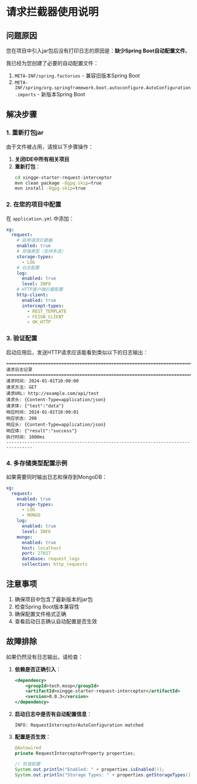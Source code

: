 # 请求拦截器使用说明

## 问题原因

您在项目中引入jar包后没有打印日志的原因是：**缺少Spring Boot自动配置文件**。

我已经为您创建了必要的自动配置文件：

1. `META-INF/spring.factories` - 兼容旧版本Spring Boot
2. `META-INF/spring/org.springframework.boot.autoconfigure.AutoConfiguration.imports` - 新版本Spring Boot

## 解决步骤

### 1. 重新打包jar

由于文件被占用，请按以下步骤操作：

1. **关闭IDE中所有相关项目**
2. **重新打包**：
   ```bash
   cd xingge-starter-request-interceptor
   mvn clean package -Dgpg.skip=true
   mvn install -Dgpg.skip=true
   ```

### 2. 在您的项目中配置

在 `application.yml` 中添加：

```yaml
xg:
  request:
    # 启用请求拦截器
    enabled: true
    # 存储类型（支持多选）
    storage-types:
      - LOG
    # 日志配置
    log:
      enabled: true
      level: INFO
    # HTTP客户端拦截配置
    http-client:
      enabled: true
      intercept-types:
        - REST_TEMPLATE
        - FEIGN_CLIENT
        - OK_HTTP
```

### 3. 验证配置

启动应用后，发送HTTP请求应该能看到类似以下的日志输出：

```
================================================================================
请求日志记录
================================================================================
请求时间: 2024-01-01T10:00:00
请求方法: GET
请求URL: http://example.com/api/test
请求头: {Content-Type=application/json}
请求体: {"test":"data"}
响应时间: 2024-01-01T10:00:01
响应状态: 200
响应头: {Content-Type=application/json}
响应体: {"result":"success"}
执行时间: 1000ms
--------------------------------------------------------------------------------
```

### 4. 多存储类型配置示例

如果需要同时输出日志和保存到MongoDB：

```yaml
xg:
  request:
    enabled: true
    storage-types:
      - LOG
      - MONGO
    log:
      enabled: true
      level: INFO
    mongo:
      enabled: true
      host: localhost
      port: 27017
      database: request_logs
      collection: http_requests
```

## 注意事项

1. 确保项目中包含了最新版本的jar包
2. 检查Spring Boot版本兼容性
3. 确保配置文件格式正确
4. 查看启动日志确认自动配置是否生效

## 故障排除

如果仍然没有日志输出，请检查：

1. **依赖是否正确引入**：
   ```xml
   <dependency>
       <groupId>tech.msop</groupId>
       <artifactId>xingge-starter-request-interceptor</artifactId>
       <version>0.0.3</version>
   </dependency>
   ```

2. **启动日志中是否有自动配置信息**：
   ```
   INFO: RequestInterceptorAutoConfiguration matched
   ```

3. **配置是否生效**：
   ```java
   @Autowired
   private RequestInterceptorProperty properties;
   
   // 检查配置
   System.out.println("Enabled: " + properties.isEnabled());
   System.out.println("Storage Types: " + properties.getStorageTypes());
   ```
